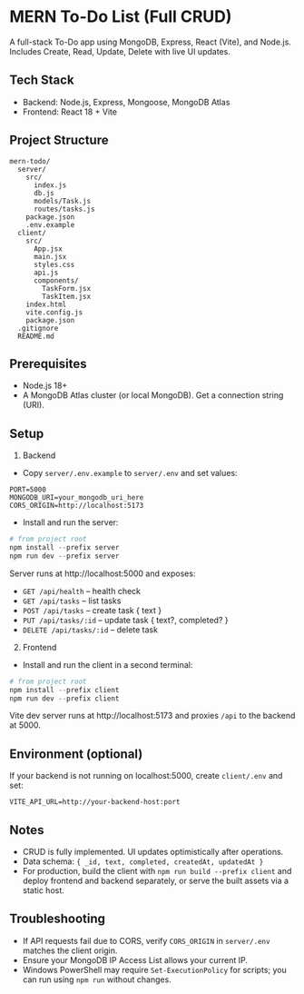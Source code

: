 # MERN To-Do List (Full CRUD)

A full-stack To-Do app using MongoDB, Express, React (Vite), and Node.js. Includes Create, Read, Update, Delete with live UI updates.

## Tech Stack

- Backend: Node.js, Express, Mongoose, MongoDB Atlas
- Frontend: React 18 + Vite

## Project Structure

```
mern-todo/
  server/
    src/
      index.js
      db.js
      models/Task.js
      routes/tasks.js
    package.json
    .env.example
  client/
    src/
      App.jsx
      main.jsx
      styles.css
      api.js
      components/
        TaskForm.jsx
        TaskItem.jsx
    index.html
    vite.config.js
    package.json
  .gitignore
  README.md
```

## Prerequisites

- Node.js 18+
- A MongoDB Atlas cluster (or local MongoDB). Get a connection string (URI).

## Setup

1) Backend

- Copy `server/.env.example` to `server/.env` and set values:

```
PORT=5000
MONGODB_URI=your_mongodb_uri_here
CORS_ORIGIN=http://localhost:5173
```

- Install and run the server:

```powershell
# from project root
npm install --prefix server
npm run dev --prefix server
```

Server runs at http://localhost:5000 and exposes:

- `GET /api/health` – health check
- `GET /api/tasks` – list tasks
- `POST /api/tasks` – create task { text }
- `PUT /api/tasks/:id` – update task { text?, completed? }
- `DELETE /api/tasks/:id` – delete task

2) Frontend

- Install and run the client in a second terminal:

```powershell
# from project root
npm install --prefix client
npm run dev --prefix client
```

Vite dev server runs at http://localhost:5173 and proxies `/api` to the backend at 5000.

## Environment (optional)

If your backend is not running on localhost:5000, create `client/.env` and set:

```
VITE_API_URL=http://your-backend-host:port
```

## Notes

- CRUD is fully implemented. UI updates optimistically after operations.
- Data schema: `{ _id, text, completed, createdAt, updatedAt }`
- For production, build the client with `npm run build --prefix client` and deploy frontend and backend separately, or serve the built assets via a static host.

## Troubleshooting

- If API requests fail due to CORS, verify `CORS_ORIGIN` in `server/.env` matches the client origin.
- Ensure your MongoDB IP Access List allows your current IP.
- Windows PowerShell may require `Set-ExecutionPolicy` for scripts; you can run using `npm run` without changes.
